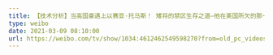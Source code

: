 ```yaml
---
title: 【技术分析】当高国豪遇上以赛亚·托马斯！ 矮将的禁区生存之道—他在美国所欠的那一步 追追熊战术板
type: weibo
date: 2021-03-09 08:10:00
url: https://weibo.com/tv/show/1034:4612462549598270?from=old_pc_videoshow
---
```


<!-- more -->